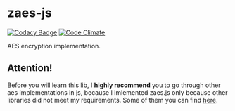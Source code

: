 # zaes-js

[![Codacy Badge](https://api.codacy.com/project/badge/Grade/ede7195711274ea48772aeb198572c44)](https://www.codacy.com/app/alikhil/zaes-js?utm_source=github.com&utm_medium=referral&utm_content=alikhil/zaes-js&utm_campaign=badger)
[![Code Climate](https://codeclimate.com/github/alikhil/zaes-js/badges/gpa.svg)](https://codeclimate.com/github/alikhil/zaes-js)

AES encryption implementation.

## Attention!
Before you will learn this lib, I **highly recommend** you to go through other aes implementations in js, because I imlemented zaes.js only because other libraries did not meet my requirements. Some of them you can find [here](https://gist.github.com/jo/8619441).
